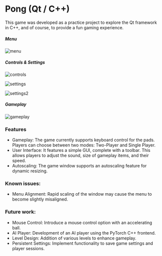 # Pong (Qt / C++)

This game was developed as a practice project to explore the Qt framework in C++, and of course, to provide a fun gaming experience.


##### Menu
![menu](https://github.com/Many98/Pong_qt/assets/65658910/3bf0395d-a522-4349-a8a1-e70b98debf00)

##### Controls & Settings

![controls](https://github.com/Many98/Pong_qt/assets/65658910/c1006055-195b-4440-930b-b586857bc5ba)

![settings](https://github.com/Many98/Pong_qt/assets/65658910/c7226f95-2e02-41ae-8573-1e5caa6d94bc)

![settings2](https://github.com/Many98/Pong_qt/assets/65658910/cb3f463a-4642-49b3-b6fe-64604f0d186d)

##### Gameplay

![gameplay](https://github.com/Many98/Pong_qt/assets/65658910/1c8e2d1d-b1f1-480a-a58c-9c0595ac4a3c)



### Features
- Gameplay: The game currently supports keyboard control for the pads. Players can choose between two modes: Two-Player and Single Player.
- User Interface: It features a simple GUI, complete with a toolbar. This allows players to adjust the sound, size of gameplay items, and their speed.
- Autoscaling: The game window supports an autoscaling feature for dynamic resizing.

### Known issues:
- Menu Alignment: Rapid scaling of the window may cause the menu to become slightly misaligned.

### Future work:
- Mouse Control: Introduce a mouse control option with an accelerating ball.
- AI Player: Development of an AI player using the PyTorch C++ frontend.
- Level Design: Addition of various levels to enhance gameplay.
- Persistent Settings: Implement functionality to save game settings and player sessions.
   	
